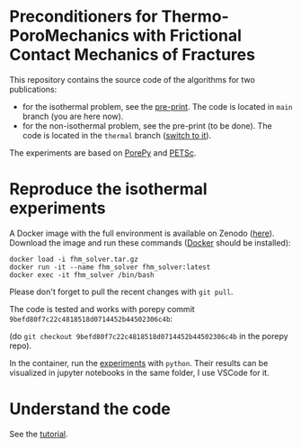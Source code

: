 # Preconditioners for Thermo-PoroMechanics with Frictional Contact Mechanics of Fractures 

This repository contains the source code of the algorithms for two publications:
* for the isothermal problem, see the [pre-print](https://arxiv.org/abs/2501.07441). The code is located in `main` branch (you are here now).
* for the non-isothermal problem, see the pre-print (to be done). The code is located in the `thermal` branch ([switch to it](https://github.com/Yuriyzabegaev/FTHM-Solver/tree/thermal)).

The experiments are based on [PorePy](https://github.com/pmgbergen/porepy) and [PETSc](https://petsc.org/).

# Reproduce the isothermal experiments

A Docker image with the full environment is available on Zenodo ([here](https://zenodo.org/records/14609885)). Download the image and run these commands ([Docker](https://www.docker.com/) should be installed):
```
docker load -i fhm_solver.tar.gz
docker run -it --name fhm_solver fhm_solver:latest
docker exec -it fhm_solver /bin/bash
```
Please don't forget to pull the recent changes with `git pull`.

The code is tested and works with porepy commit `9befd80f7c22c4818518d0714452b44502306c4b`: 

(do `git checkout 9befd80f7c22c4818518d0714452b44502306c4b` in the porepy repo).

In the container, run the [experiments](experiments/) with `python`. Their results can be visualized in jupyter notebooks in the same folder, I use VSCode for it.

# Understand the code

See the [tutorial](tutorial.ipynb).
